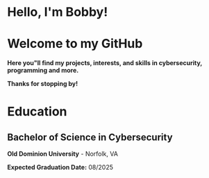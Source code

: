 # Hello, I'm Bobby!
# Welcome to my GitHub
**Here you"ll find my projects, interests, and skills in cybersecurity, programming and more.**

**Thanks for stopping by!**


# Education

## Bachelor of Science in Cybersecurity
**Old Dominion University**  - Norfolk, VA 

**Expected Graduation Date:** 08/2025

